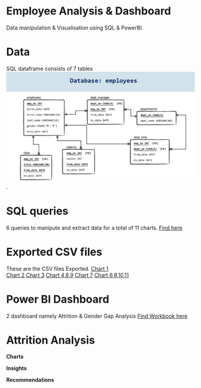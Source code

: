 # Employee Analysis & Dashboard 
Data manipulation & Visualisation using SQL & PowerBI.

# Data
SQL dataframe consists of 7 tables ![image](https://github.com/Soundaryamerak/Employee-Dashboard-SQL-PowerBI-Logistics/blob/main/Employee%20database.png).

# SQL queries
6 queries to manipute and extract data for a total of 11 charts. [Find here](https://github.com/Soundaryamerak/Employee-Dashboard-SQL-PowerBI-Logistics/blob/main/SQL%20Queries.sql)

# Exported CSV files
These are the CSV files Exported. 
[Chart 1](https://github.com/Soundaryamerak/Employee-Dashboard-SQL-PowerBI-Logistics/blob/main/Chart%201.csv)   
[Chart 2](https://github.com/Soundaryamerak/Employee-Dashboard-SQL-PowerBI-Logistics/blob/main/Chart%202.csv)
[Chart 3](https://github.com/Soundaryamerak/Employee-Dashboard-SQL-PowerBI-Logistics/blob/main/Chart%203.csv)
[Chart 4,8,9](https://github.com/Soundaryamerak/Employee-Dashboard-SQL-PowerBI-Logistics/blob/main/Chart%204%2C8(part2)%2C9.csv)
[Chart 7](https://github.com/Soundaryamerak/Employee-Dashboard-SQL-PowerBI-Logistics/blob/main/Chart%207.csv)
[Chart 6,8,10,11](https://github.com/Soundaryamerak/Employee-Dashboard-SQL-PowerBI-Logistics/blob/main/Chart%208%2C10%2C11%2C6.csv)

# Power BI Dashboard
2 dashboard namely Attrition & Gender Gap Analysis [Find Workbook here](https://github.com/Soundaryamerak/Employee-Dashboard-SQL-PowerBI-Logistics/blob/main/Employee%20Database.pbix)

# Attrition Analysis
**Charts**

**Insights**

**Recommendations**

